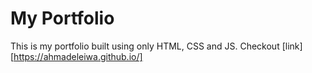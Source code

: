 # My Portfolio 
This is my portfolio built using only HTML, CSS and JS. Checkout [link][https://ahmadeleiwa.github.io/]